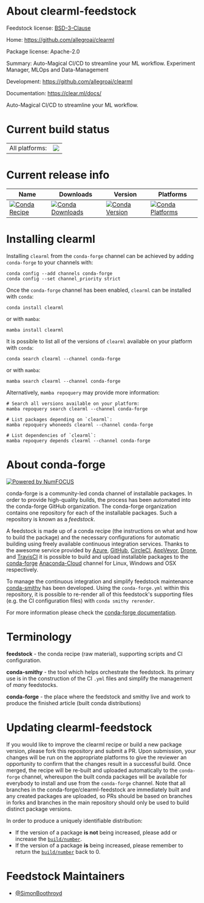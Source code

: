 About clearml-feedstock
=======================

Feedstock license: [BSD-3-Clause](https://github.com/conda-forge/clearml-feedstock/blob/main/LICENSE.txt)

Home: https://github.com/allegroai/clearml

Package license: Apache-2.0

Summary: Auto-Magical CI/CD to streamline your ML workflow. Experiment Manager, MLOps and Data-Management

Development: https://github.com/allegroai/clearml

Documentation: https://clear.ml/docs/

Auto-Magical CI/CD to streamline your ML workflow.


Current build status
====================


<table><tr><td>All platforms:</td>
    <td>
      <a href="https://dev.azure.com/conda-forge/feedstock-builds/_build/latest?definitionId=18867&branchName=main">
        <img src="https://dev.azure.com/conda-forge/feedstock-builds/_apis/build/status/clearml-feedstock?branchName=main">
      </a>
    </td>
  </tr>
</table>

Current release info
====================

| Name | Downloads | Version | Platforms |
| --- | --- | --- | --- |
| [![Conda Recipe](https://img.shields.io/badge/recipe-clearml-green.svg)](https://anaconda.org/conda-forge/clearml) | [![Conda Downloads](https://img.shields.io/conda/dn/conda-forge/clearml.svg)](https://anaconda.org/conda-forge/clearml) | [![Conda Version](https://img.shields.io/conda/vn/conda-forge/clearml.svg)](https://anaconda.org/conda-forge/clearml) | [![Conda Platforms](https://img.shields.io/conda/pn/conda-forge/clearml.svg)](https://anaconda.org/conda-forge/clearml) |

Installing clearml
==================

Installing `clearml` from the `conda-forge` channel can be achieved by adding `conda-forge` to your channels with:

```
conda config --add channels conda-forge
conda config --set channel_priority strict
```

Once the `conda-forge` channel has been enabled, `clearml` can be installed with `conda`:

```
conda install clearml
```

or with `mamba`:

```
mamba install clearml
```

It is possible to list all of the versions of `clearml` available on your platform with `conda`:

```
conda search clearml --channel conda-forge
```

or with `mamba`:

```
mamba search clearml --channel conda-forge
```

Alternatively, `mamba repoquery` may provide more information:

```
# Search all versions available on your platform:
mamba repoquery search clearml --channel conda-forge

# List packages depending on `clearml`:
mamba repoquery whoneeds clearml --channel conda-forge

# List dependencies of `clearml`:
mamba repoquery depends clearml --channel conda-forge
```


About conda-forge
=================

[![Powered by
NumFOCUS](https://img.shields.io/badge/powered%20by-NumFOCUS-orange.svg?style=flat&colorA=E1523D&colorB=007D8A)](https://numfocus.org)

conda-forge is a community-led conda channel of installable packages.
In order to provide high-quality builds, the process has been automated into the
conda-forge GitHub organization. The conda-forge organization contains one repository
for each of the installable packages. Such a repository is known as a *feedstock*.

A feedstock is made up of a conda recipe (the instructions on what and how to build
the package) and the necessary configurations for automatic building using freely
available continuous integration services. Thanks to the awesome service provided by
[Azure](https://azure.microsoft.com/en-us/services/devops/), [GitHub](https://github.com/),
[CircleCI](https://circleci.com/), [AppVeyor](https://www.appveyor.com/),
[Drone](https://cloud.drone.io/welcome), and [TravisCI](https://travis-ci.com/)
it is possible to build and upload installable packages to the
[conda-forge](https://anaconda.org/conda-forge) [Anaconda-Cloud](https://anaconda.org/)
channel for Linux, Windows and OSX respectively.

To manage the continuous integration and simplify feedstock maintenance
[conda-smithy](https://github.com/conda-forge/conda-smithy) has been developed.
Using the ``conda-forge.yml`` within this repository, it is possible to re-render all of
this feedstock's supporting files (e.g. the CI configuration files) with ``conda smithy rerender``.

For more information please check the [conda-forge documentation](https://conda-forge.org/docs/).

Terminology
===========

**feedstock** - the conda recipe (raw material), supporting scripts and CI configuration.

**conda-smithy** - the tool which helps orchestrate the feedstock.
                   Its primary use is in the construction of the CI ``.yml`` files
                   and simplify the management of *many* feedstocks.

**conda-forge** - the place where the feedstock and smithy live and work to
                  produce the finished article (built conda distributions)


Updating clearml-feedstock
==========================

If you would like to improve the clearml recipe or build a new
package version, please fork this repository and submit a PR. Upon submission,
your changes will be run on the appropriate platforms to give the reviewer an
opportunity to confirm that the changes result in a successful build. Once
merged, the recipe will be re-built and uploaded automatically to the
`conda-forge` channel, whereupon the built conda packages will be available for
everybody to install and use from the `conda-forge` channel.
Note that all branches in the conda-forge/clearml-feedstock are
immediately built and any created packages are uploaded, so PRs should be based
on branches in forks and branches in the main repository should only be used to
build distinct package versions.

In order to produce a uniquely identifiable distribution:
 * If the version of a package **is not** being increased, please add or increase
   the [``build/number``](https://docs.conda.io/projects/conda-build/en/latest/resources/define-metadata.html#build-number-and-string).
 * If the version of a package **is** being increased, please remember to return
   the [``build/number``](https://docs.conda.io/projects/conda-build/en/latest/resources/define-metadata.html#build-number-and-string)
   back to 0.

Feedstock Maintainers
=====================

* [@SimonBoothroyd](https://github.com/SimonBoothroyd/)

